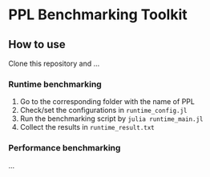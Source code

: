 # PPL Benchmarking Toolkit

## How to use

Clone this repository and ...

### Runtime benchmarking

1. Go to the corresponding folder with the name of PPL
2. Check/set the configurations in `runtime_config.jl`
3. Run the benchmarking script by `julia runtime_main.jl`
4. Collect the results in `runtime_result.txt`

### Performance benchmarking

...
